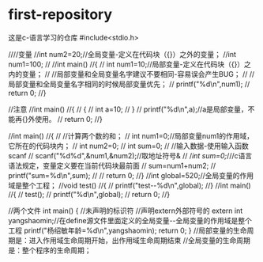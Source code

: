 # first-repository
这是c-语言学习的仓库
#include<stdio.h>

////变量
//int num2=20;//全局变量-定义在代码块（{}）之外的变量；
//int num1=100;
//
//int main()
//{
//	int num1=10;//局部变量-定义在代码块（{}）之内的变量；
//	//局部变量和全局变量名字建议不要相同-容易误会产生BUG；
//	//局部变量和全局变量名字相同的时候局部变量优先；
//	printf("%d\n",num1);
//	return 0;
//}

//注意
//int main()
//{
//	{
//		int a=10;
//	}
//	printf("%d\n",a);//a是局部变量，不能再{}外使用。
//	return 0;
//}

//int main()
//{
//	//计算两个数的和；
//	int num1=0;//局部变量num1的作用域，它所在的代码块内；
//	int num2=0;
//	int sum=0;
//	//输入数据-使用输入函数scanf
//	scanf("%d%d",&num1,&num2);//取地址符号&
//	/*int sum=0;*///c语言语法规定，变量定义要在当前代码块最前面
//	sum=num1+num2;
//	printf("sum=%d\n",sum);
//
//	return 0;
//}
//int global=520;//全局变量的作用域是整个工程；
//void test()
//{
//	printf("test--%d\n",global);
//}
//int main()
//{
//	test();
//	printf("%d\n",global);
//	return 0;
//}

//两个文件
int main()
{
	//未声明的标识符
	//声明extern外部符号的
	extern int yangshaomin;//在define源文件里面定义的全局变量--全局变量的作用域是整个工程
	printf("杨绍敏年龄=%d\n",yangshaomin);
	return 0;
}
//局部变量的生命周期是：进入作用域生命周期开始，出作用域生命周期结束
//全局变量的生命周期是：整个程序的生命周期；
